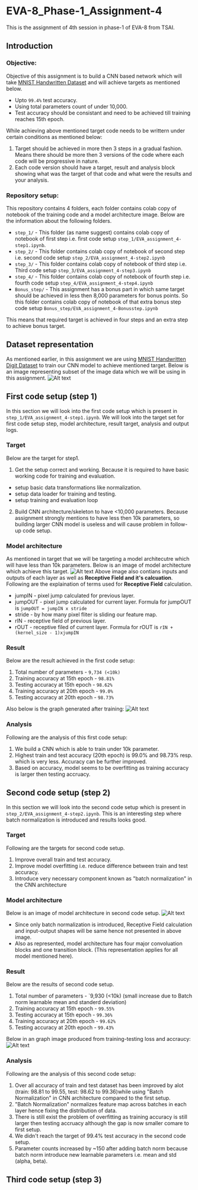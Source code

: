 # EVA-8_Phase-1_Assignment-4
This is the assignment of 4th session in phase-1 of EVA-8 from TSAI. 

## Introduction
### Objective:
Objective of this assignment is to build a CNN based network which will take [MNIST Handwritten Dataset](<http://yann.lecun.com/exdb/mnist/>) and will achieve targets as mentioned below.
- Upto `99.4%` test accuracy.
- Using total parameters count of under 10,000.
- Test accuracy should be consistant and need to be achieved till training reaches 15th epoch.

While achieving above mentioned target code needs to be writtern under certain conditions as mentioned below:
1. Target should be achieved in more then 3 steps in a gradual fashion. Means there should be more then 3 versions of the code where each code will be progressive in nature.
2. Each code version should have a target, result and analysis block showing what was the target of that code and what were the results and your analysis.

### Repository setup:
This repository contains 4 folders, each folder contains colab copy of notebook of the training code and a model architecture image. Below are the information about the following folders.
- `step_1/` - This folder (as name suggest) contains colab copy of notebook of first step i.e. first code setup `step_1/EVA_assignment_4-step1.ipynb`. 
- `step_2/` - This folder contains colab copy of notebook of second step i.e. second code setup `step_2/EVA_assignment_4-step2.ipynb`
- `step_3/` - This folder contains colab copy of notebook of third step i.e. Third code setup `step_3/EVA_assignment_4-step3.ipynb`
- `step_4/` - This folder contains colab copy of notebook of fourth step i.e. fourth code setup `step_4/EVA_assignment_4-step4.ipynb`
- `Bonus_step/` - This assignment has a bonus part in which same target should be achieved in less then 8,000 parameters for bonus points. So this folder contains colab copy of notebook of that extra bonus step code setup `Bonus_step/EVA_assignment_4-Bonusstep.ipynb`

This means that required target is achieved in four steps and an extra step to achieve bonus target.

## Dataset representation
As mentioned earlier, in this assignment we are using [MNIST Handwritten Digit Dataset](<http://yann.lecun.com/exdb/mnist/>) to train our CNN model to achieve mentioned target. 
Below is an image representing subset of the image data which we will be using in this assignment.
![Alt text](step_1/dataset_img.JPG?raw=true "model architecture")

## First code setup (step 1)
In this section we will look into the first code setup which is present in `step_1/EVA_assignment_4-step1.ipynb`. We will look into the target set for first code setup step, model architecture, result target, analysis and output logs.
### Target
Below are the target for step1.
1. Get the setup correct and working. Because it is required to have basic working code for training and evaluation.
 - setup basic data transformations like normalization.
 - setup data loader for training and testing.
 - setup training and evaluation loop
2. Build CNN architecture/skeleton to have <10,000 parameters. Because assignment strongly mentions to have less then 10k parameters, so building larger CNN model is useless and will cause problem in follow-up code setup.

### Model architecture
As mentioned in target that we will be targeting a model architecutre which will have less than 10k parameters. Below is an image of model architecture which achieve this target.
![Alt text](step_1/model_arch_step1.JPG?raw=true "model architecture")
Above image also contians inputs and outputs of each layer as well as **Receptive Field and it's calcuation**. Following are the explaination of terms used for **Receptive Field** calculation.
- jumpIN - pixel jump calculated for previous layer.
- jumpOUT - pixel jump calculated for current layer. Formula for jumpOUT is `jumpOUT = jumpIN x stride`
- stride - by how many pixel fliter is sliding our feature map.
- rIN - receptive field of previous layer.
- rOUT - receptive filed of current layer. Formula for rOUT is `rIN + (kernel_size - 1)xjumpIN`

### Result
Below are the result achieved in the first code setup:
1. Total number of parameters - `9,734 (<10k)`
2. Training accuracy at 15th epoch - `98.81%`
3. Testing accuracy at 15th epoch - `98.62%`
4. Training accuracy at 20th epoch - `99.0%`
5. Testing accuracy at 20th epoch - `98.73%`

Also below is the graph generated after training:
![Alt text](step_1/result_graph_step1.JPG?raw=true "model architecture")

### Analysis
Following are the analysis of this first code setup:

1. We build a CNN which is able to train under 10k parameter.
2. Highest train and test accuracy (20th epoch) is 99.0% and 98.73% resp. which is very less. Accuracy can be further improved.
3. Based on accuracy, model seems to be overfitting as training accuracy is larger then testing accruacy.

## Second code setup (step 2)
In this section we will look into the second code setup which is present in `step_2/EVA_assignment_4-step2.ipynb`. This is an interesting step where batch normalization is introduced and results looks good.
### Target
Following are the targets for second code setup.
1. Improve overall train and test accuracy.
2. Improve model overfitting i.e. reduce difference between train and test accuracy.
3. Introduce very necessary component known as "batch normalization" in the CNN architecture

### Model architecture
Below is an image of model architecture in second code setup.
![Alt text](step_2/model_arch_step2.JPG?raw=true "model architecture")

- Since only batch normalization is introduced, Receptive Field calculation and input-output shapes will be same hence not presented in above image.
- Also as represented, model architecture has four major convoluation blocks and one transition block. (This representation applies for all model mentioned here).

### Result
Below are the results of second code setup.
1. Total number of parameters - `9,930 (<10k) (small increase due to Batch norm learnable mean and standerd deviation)
2. Training accuracy at 15th epoch - `99.55%`
3. Testing accuracy at 15th epoch - `99.36%`
4. Training accuracy at 20th epoch - `99.62%`
5. Testing accuracy at 20th epoch - `99.43%`

Below in an graph image produced from training-testing loss and accraucy:
![Alt text](step_2/result_graph_step2.JPG?raw=true "model architecture")

### Analysis
Following are the analysis of this second code setup:
1. Over all accuracy of train and test dataset has been improved by alot (train: 98.81 to 99.55, test: 98.62 to 99.36)while using "Batch Normalization" in CNN architecture compared to the first setup.
2. "Batch Normalization" normalizes feature map across batches in each layer hence fixing the distribution of data.
3. There is still exist the problem of overfitting as training accuracy is still larger then testing accruacy although the gap is now smaller comare to first setup.
4. We didn't reach the target of 99.4% test accuracy in the second code setup.
5. Parameter counts increased by ~150 after adding batch norm because batch norm introduce new learnable parameters i.e. mean and std (alpha, beta).

## Third code setup (step 3)


